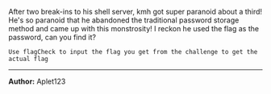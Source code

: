 After two break-ins to his shell server, kmh got super paranoid about a third! He's so paranoid that he abandoned the traditional password storage method and came up with this monstrosity! I reckon he used the flag as the password, can you find it?

`Use flagCheck to input the flag you get from the challenge to get the actual flag`

---
**Author:** Aplet123